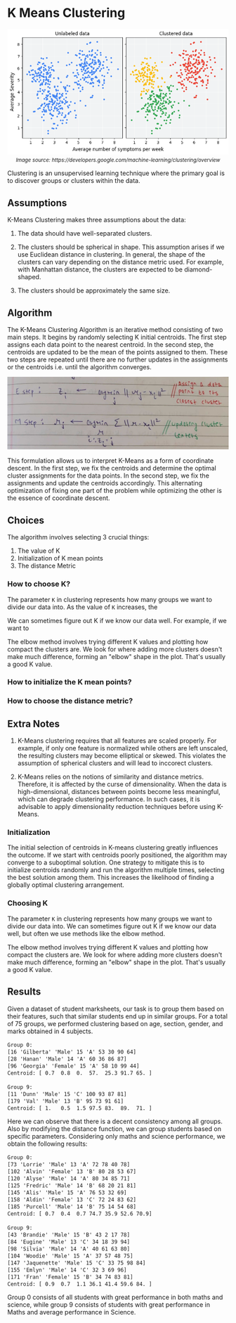 # K Means Clustering

<p align="center">
  <img src="../assets/img/clustering.png" alt="../assets/img/clustering.png">
  <br>
  <small><i>Image source: https://developers.google.com/machine-learning/clustering/overview</i></small>
</p>

Clustering is an unsupervised learning technique where the primary goal is to discover groups or clusters within the data.

## Assumptions

K-Means Clustering makes three assumptions about the data:

1) The data should have well-separated clusters.

2) The clusters should be spherical in shape. This assumption arises if we use Euclidean distance in clustering. In general, the shape of the clusters can vary depending on the distance metric used. For example, with Manhattan distance, the clusters are expected to be diamond-shaped.

3) The clusters should be approximately the same size.

## Algorithm

The K-Means Clustering Algorithm is an iterative method consisting of two main steps. It begins by randomly selecting K initial centroids. The first step assigns each data point to the nearest centroid. In the second step, the centroids are updated to be the mean of the points assigned to them. These two steps are repeated until there are no further updates in the assignments or the centroids i.e. until the algorithm converges.

<p align="center">
  <img src="../assets/img/k-means-algorithm.jpeg" alt="../assets/img/k-means-algorithm.jpeg">
</p>

This formulation allows us to interpret K-Means as a form of coordinate descent. In the first step, we fix the centroids and determine the optimal cluster assignments for the data points. In the second step, we fix the assignments and update the centroids accordingly. This alternating optimization of fixing one part of the problem while optimizing the other is the essence of coordinate descent.



## Choices

The algorithm involves selecting 3 crucial things:

1) The value of K
2) Initialization of K mean points
3) The distance Metric

### How to choose K?

The parameter `K` in clustering represents how many groups we want to divide our data into. As the value of `K` increases, the 


We can sometimes figure out K if we know our data well. For example, if we want to 



The elbow method involves trying different K values and plotting how compact the clusters are. We look for where adding more clusters doesn't make much difference, forming an "elbow" shape in the plot. That's usually a good K value.

### How to initialize the K mean points?

### How to choose the distance metric?


## Extra Notes

1) K-Means clustering requires that all features are scaled properly. For example, if only one feature is normalized while others are left unscaled, the resulting clusters may become elliptical or skewed. This violates the assumption of spherical clusters and will lead to inccorect clusters.

2) K-Means relies on the notions of similarity and distance metrics. Therefore, it is affected by the curse of dimensionality. When the data is high-dimensional, distances between points become less meaningful, which can degrade clustering performance. In such cases, it is advisable to apply dimensionality reduction techniques before using K-Means.




















### Initialization

The initial selection of centroids in K-means clustering greatly influences the outcome. If we start with centroids poorly positioned, the algorithm may converge to a suboptimal solution. One strategy to mitigate this is to initialize centroids randomly and run the algorithm multiple times, selecting the best solution among them. This increases the likelihood of finding a globally optimal clustering arrangement.

### Choosing K

The parameter `K` in clustering represents how many groups we want to divide our data into. We can sometimes figure out K if we know our data well, but often we use methods like the elbow method.

The elbow method involves trying different K values and plotting how compact the clusters are. We look for where adding more clusters doesn't make much difference, forming an "elbow" shape in the plot. That's usually a good K value.

## Results

Given a dataset of student marksheets, our task is to group them based on their features, such that similar students end up in similar groups. For a total of 75 groups, we performed clustering based on age, section, gender, and marks obtained in 4 subjects.

```
Group 0: 
[16 'Gilberta' 'Male' 15 'A' 53 30 90 64]
[28 'Hanan' 'Male' 14 'A' 60 36 86 87]
[96 'Georgia' 'Female' 15 'A' 58 10 99 44]
Centroid: [ 0.7  0.8  0.  57.  25.3 91.7 65. ]

Group 9: 
[11 'Dunn' 'Male' 15 'C' 100 93 87 81]
[179 'Val' 'Male' 13 'B' 95 73 91 61]
Centroid: [ 1.   0.5  1.5 97.5 83.  89.  71. ]
```

Here we can observe that there is a decent consistency among all groups. Also by modifying the distance function, we can group students based on specific parameters. Considering only maths and science performance, we obtain the following results:

```
Group 0: 
[73 'Lorrie' 'Male' 13 'A' 72 78 40 78]
[102 'Alvin' 'Female' 13 'B' 80 28 53 67]
[120 'Alyse' 'Male' 14 'A' 80 34 85 71]
[125 'Fredric' 'Male' 14 'B' 68 20 21 81]
[145 'Alis' 'Male' 15 'A' 76 53 32 69]
[158 'Aldin' 'Female' 13 'C' 72 24 83 62]
[185 'Purcell' 'Male' 14 'B' 75 14 54 68]
Centroid: [ 0.7  0.4  0.7 74.7 35.9 52.6 70.9]

Group 9: 
[43 'Brandie' 'Male' 15 'B' 43 2 17 78]
[84 'Eugine' 'Male' 13 'C' 34 18 39 94]
[98 'Silvia' 'Male' 14 'A' 40 61 63 80]
[104 'Woodie' 'Male' 15 'A' 37 57 48 75]
[147 'Jaquenette' 'Male' 15 'C' 33 75 98 84]
[155 'Emlyn' 'Male' 14 'C' 32 3 69 96]
[171 'Fran' 'Female' 15 'B' 34 74 83 81]
Centroid: [ 0.9  0.7  1.1 36.1 41.4 59.6 84. ]
```

Group 0 consists of all students with great performance in both maths and science, while group 9 consists of students with great performance in Maths and average performance in Science.
